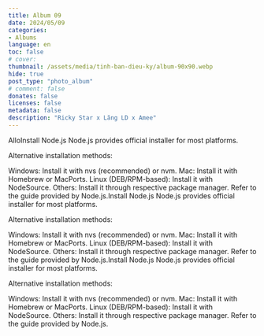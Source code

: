 ```yaml
---
title: Album 09
date: 2024/05/09
categories:
- Albums
language: en
toc: false
# cover: 
thumbnail: /assets/media/tinh-ban-dieu-ky/album-90x90.webp
hide: true
post_type: "photo_album"
# comment: false
donates: false
licenses: false
metadata: false
description: "Ricky Star x Lăng LD x Amee"
---
```



AlloInstall Node.js
Node.js provides official installer for most platforms.

Alternative installation methods:

Windows: Install it with nvs (recommended) or nvm.
Mac: Install it with Homebrew or MacPorts.
Linux (DEB/RPM-based): Install it with NodeSource.
Others: Install it through respective package manager. Refer to the guide provided by Node.js.Install Node.js
Node.js provides official installer for most platforms.

Alternative installation methods:

Windows: Install it with nvs (recommended) or nvm.
Mac: Install it with Homebrew or MacPorts.
Linux (DEB/RPM-based): Install it with NodeSource.
Others: Install it through respective package manager. Refer to the guide provided by Node.js.Install Node.js
Node.js provides official installer for most platforms.

Alternative installation methods:

Windows: Install it with nvs (recommended) or nvm.
Mac: Install it with Homebrew or MacPorts.
Linux (DEB/RPM-based): Install it with NodeSource.
Others: Install it through respective package manager. Refer to the guide provided by Node.js.